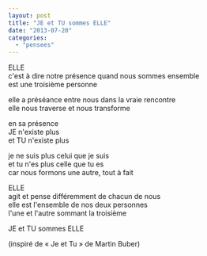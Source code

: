 ```yaml
---
layout: post
title: "JE et TU sommes ELLE"
date: "2013-07-20"
categories: 
  - "pensees"
---
```


ELLE  
c'est à dire notre présence quand nous sommes ensemble  
est une troisième personne

elle a préséance entre nous dans la vraie rencontre  
elle nous traverse et nous transforme

en sa présence  
JE n'existe plus  
et TU n'existe plus 

je ne suis plus celui que je suis  
et tu n'es plus celle que tu es  
car nous formons une autre, tout à fait

ELLE  
agit et pense différemment de chacun de nous  
elle est l'ensemble de nos deux personnes  
l'une et l'autre sommant la troisième

JE et TU sommes ELLE

(inspiré de « Je et Tu » de Martin Buber)

